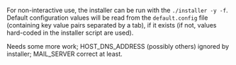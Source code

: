 For non-interactive use, the installer can be run with the `./installer -y -f`.
Default configuration values will be read from the `default.config` file (containing key value pairs separated by a tab), if it exists (if not, values hard-coded in the installer script are used).

Needs some more work; HOST_DNS_ADDRESS (possibly others) ignored by installer; MAIL_SERVER correct at least.

